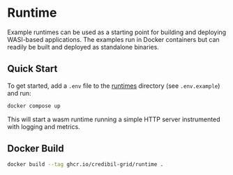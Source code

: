 # Runtime

Example runtimes can be used as a starting point for building and deploying WASI-based applications. The examples run in Docker containers but can readily be built and deployed as standalone binaries.

## Quick Start

To get started, add a `.env` file to the [runtimes](./runtimes) directory (see `.env.example`) and run:

```bash
docker compose up
```

This will start a wasm runtime running a simple HTTP server instrumented with logging and metrics.

## Docker Build

```bash
docker build --tag ghcr.io/credibil-grid/runtime .
```
